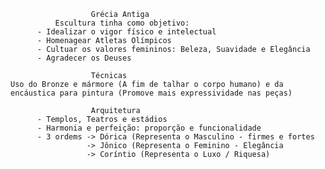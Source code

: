                       Grécia Antiga
              Escultura tinha como objetivo:
          - Idealizar o vigor físico e intelectual
          - Homenagear Atletas Olímpicos
          - Cultuar os valores femininos: Beleza, Suavidade e Elegância
          - Agradecer os Deuses

                      Técnicas
    Uso do Bronze e mármore (A fim de talhar o corpo humano) e da encáustica para pintura (Promove mais expressividade nas peças)

                      Arquitetura
          - Templos, Teatros e estádios
          - Harmonia e perfeição: proporção e funcionalidade
          - 3 ordems -> Dórica (Representa o Masculino - firmes e fortes
                     -> Jônico (Representa o Feminino - Elegância
                     -> Coríntio (Representa o Luxo / Riquesa)
